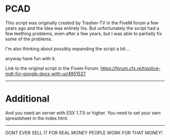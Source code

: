 # PCAD

This script was originally created by Trasher-TV in the FiveM forum a few years ago and the idea was entirely his.
But unfortunately the script had a few teething problems, even after a few years, but I was able to partially fix some of the problems.

I'm also thinking about possibly expanding the script a bit...

anyway have fun with it.

Link to the original script in the Fivem Forum: https://forum.cfx.re/t/police-mdt-for-google-docs-with-ui/4951527

------------------------------------------------------------
# Additional

And you need an server with ESX 1.7.5 or higher.
You need to set your own spreadsheet in the index.html.

------------------------------------------------------------
DONT EVER SELL IT FOR REAL MONEY PEOPLE WORK FOR THAT MONEY!
